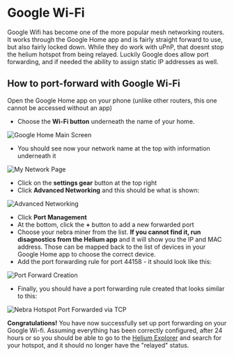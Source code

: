 # Google Wi-Fi

Google Wifi has become one of the more popular mesh networking routers. It works through the Google Home app and is fairly straight forward to use, but also fairly locked down.  While they do work with uPnP, that doesnt stop the helium hotspot from being relayed.  Luckily Google does allow port forwarding, and if needed the ability to assign static IP addresses as well.

## How to port-forward with Google Wi-Fi
Open the Google Home app on your phone (unlike other routers, this one cannot be accessed without an app)

* Choose the **Wi-Fi button** underneath the name of your home.


![Google Home Main Screen](../../media/screenshots/port-forwarding/googlewifi/googleHomeMainScreen.png ':size=400')



* You should see now your network name at the top with information underneath it

![My Network Page](../../media/screenshots/port-forwarding/googlewifi/myNetworkPage.png ':size=400')



* Click on the **settings gear** button at the top right
* Click **Advanced Networking** and this should be what is shown:

![Advanced Networking](../../media/screenshots/port-forwarding/googlewifi/advancedSettingsScreen.png ':size=400')


* Click **Port Management**
* At the bottom, click the **+** button to add a new forwarded port
* Choose your nebra miner from the list. **If you cannot find it, run disagnostics from the Helium app** and it will show you the IP and MAC address. Those can be mapped back to the list of devices in your Google Home app to choose the correct device.
* Add the port forwarding rule for port 44158 - it should look like this:

![Port Forward Creation](../../media/screenshots/port-forwarding/googlewifi/creatingPortForward.png ':size=400')

* Finally, you should have a port forwarding rule created that looks similar to this:

![Nebra Hotspot Port Forwarded via TCP](../../media/screenshots/port-forwarding/googlewifi/heliumHotspotPortForwarded.png ':size=400')


**Congratulations!** You have now successfully set up port forwarding on your Google Wi-fi. Assuming everything has been correctly configured, after 24 hours or so you should be able to go to the [Helium Explorer](https://explorer.helium.com) and search for your hotspot, and it should no longer have the "relayed" status.
